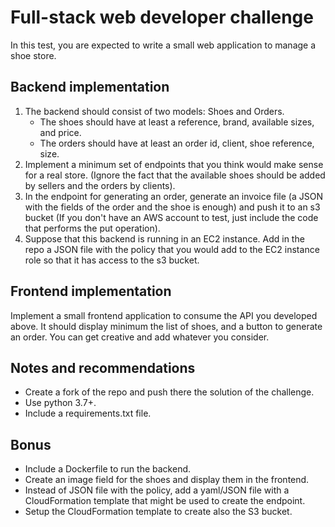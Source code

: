 # Full-stack web developer challenge

In this test, you are expected to write a small web application to manage a shoe store.

## Backend implementation

1. The backend should consist of two models: Shoes and Orders.
    - The shoes should have at least a reference, brand, available sizes, and price.
    - The orders should have at least an order id, client, shoe reference, size.
2. Implement a minimum set of endpoints that you think would make sense for a real store. (Ignore the fact that the available shoes should be added by sellers and the orders by clients).
3. In the endpoint for generating an order, generate an invoice file (a JSON with the fields of the order and the shoe is enough) and push it to an s3 bucket (If you don't have an AWS account to test, just include the code that performs the put operation).
4. Suppose that this backend is running in an EC2 instance. Add in the repo a JSON file with the policy that you would add to the EC2 instance role so that it has access to the s3 bucket.


## Frontend implementation

Implement a small frontend application to consume the API you developed above. It should display minimum the list of shoes, and a button to generate an order. You can get creative and add whatever you consider.


## Notes and recommendations

* Create a fork of the repo and push there the solution of the challenge.
* Use python 3.7+.
* Include a requirements.txt file.

## Bonus
* Include a Dockerfile to run the backend.
* Create an image field for the shoes and display them in the frontend.
* Instead of JSON file with the policy, add a yaml/JSON file with a CloudFormation template that might be used to create the endpoint.
* Setup the CloudFormation template to create also the S3 bucket.

